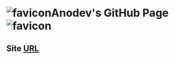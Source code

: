 # ![favicon](https://ophoperhpo.github.io/resources/imgs/logo_64.png)Anodev's GitHub Page![favicon](https://ophoperhpo.github.io/resources/imgs/logo_64.png)
## Site [URL](https://ophoperhpo.github.io/)
